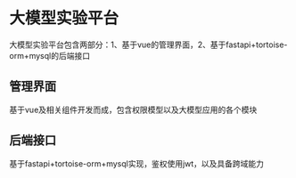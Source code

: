 # 大模型实验平台
大模型实验平台包含两部分：1、基于vue的管理界面，2、基于fastapi+tortoise-orm+mysql的后端接口
## 管理界面
基于vue及相关组件开发而成，包含权限模型以及大模型应用的各个模块

## 后端接口
基于fastapi+tortoise-orm+mysql实现，鉴权使用jwt，以及具备跨域能力
